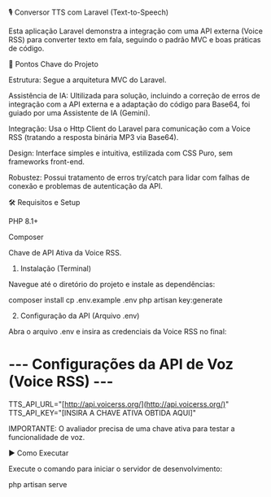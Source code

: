 🎙️ Conversor TTS com Laravel (Text-to-Speech)

Esta aplicação Laravel demonstra a integração com uma API externa (Voice RSS) para converter texto em fala, seguindo o padrão MVC e boas práticas de código.

🌟 Pontos Chave do Projeto

Estrutura: Segue a arquitetura MVC do Laravel.

Assistência de IA: Ultilizada para solução, incluindo a correção de erros de integração com a API externa e a adaptação do código para Base64, foi guiado por uma Assistente de IA (Gemini).

Integração: Usa o Http Client do Laravel para comunicação com a Voice RSS (tratando a resposta binária MP3 via Base64).

Design: Interface simples e intuitiva, estilizada com CSS Puro, sem frameworks front-end.

Robustez: Possui tratamento de erros try/catch para lidar com falhas de conexão e problemas de autenticação da API.

🛠️ Requisitos e Setup

PHP 8.1+

Composer

Chave de API Ativa da Voice RSS.

1. Instalação (Terminal)

Navegue até o diretório do projeto e instale as dependências:

composer install
cp .env.example .env
php artisan key:generate


2. Configuração da API (Arquivo .env)

Abra o arquivo .env e insira as credenciais da Voice RSS no final:

# --- Configurações da API de Voz (Voice RSS) ---
TTS_API_URL="[http://api.voicerss.org/](http://api.voicerss.org/)"
TTS_API_KEY="[INSIRA A CHAVE ATIVA OBTIDA AQUI]"


IMPORTANTE: O avaliador precisa de uma chave ativa para testar a funcionalidade de voz.

▶️ Como Executar

Execute o comando para iniciar o servidor de desenvolvimento:

php artisan serve
